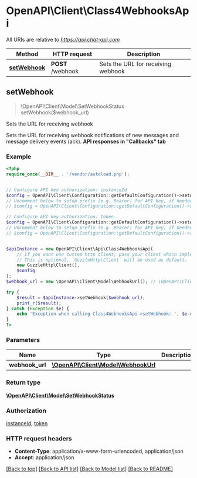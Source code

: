 # OpenAPI\Client\Class4WebhooksApi

All URIs are relative to *https://api.chat-api.com*

Method | HTTP request | Description
------------- | ------------- | -------------
[**setWebhook**](Class4WebhooksApi.md#setWebhook) | **POST** /webhook | Sets the URL for receiving webhook



## setWebhook

> \OpenAPI\Client\Model\SetWebhookStatus setWebhook($webhook_url)

Sets the URL for receiving webhook

Sets the URL for receiving webhook notifications of new messages and message delivery events (ack).  **API responses in \"Callbacks\" tab**

### Example

```php
<?php
require_once(__DIR__ . '/vendor/autoload.php');


// Configure API key authorization: instanceId
$config = OpenAPI\Client\Configuration::getDefaultConfiguration()->setApiKey('instanceId', 'YOUR_API_KEY');
// Uncomment below to setup prefix (e.g. Bearer) for API key, if needed
// $config = OpenAPI\Client\Configuration::getDefaultConfiguration()->setApiKeyPrefix('instanceId', 'Bearer');

// Configure API key authorization: token
$config = OpenAPI\Client\Configuration::getDefaultConfiguration()->setApiKey('token', 'YOUR_API_KEY');
// Uncomment below to setup prefix (e.g. Bearer) for API key, if needed
// $config = OpenAPI\Client\Configuration::getDefaultConfiguration()->setApiKeyPrefix('token', 'Bearer');


$apiInstance = new OpenAPI\Client\Api\Class4WebhooksApi(
    // If you want use custom http client, pass your client which implements `GuzzleHttp\ClientInterface`.
    // This is optional, `GuzzleHttp\Client` will be used as default.
    new GuzzleHttp\Client(),
    $config
);
$webhook_url = new \OpenAPI\Client\Model\WebhookUrl(); // \OpenAPI\Client\Model\WebhookUrl | 

try {
    $result = $apiInstance->setWebhook($webhook_url);
    print_r($result);
} catch (Exception $e) {
    echo 'Exception when calling Class4WebhooksApi->setWebhook: ', $e->getMessage(), PHP_EOL;
}
?>
```

### Parameters


Name | Type | Description  | Notes
------------- | ------------- | ------------- | -------------
 **webhook_url** | [**\OpenAPI\Client\Model\WebhookUrl**](../Model/WebhookUrl.md)|  |

### Return type

[**\OpenAPI\Client\Model\SetWebhookStatus**](../Model/SetWebhookStatus.md)

### Authorization

[instanceId](../../README.md#instanceId), [token](../../README.md#token)

### HTTP request headers

- **Content-Type**: application/x-www-form-urlencoded, application/json
- **Accept**: application/json

[[Back to top]](#) [[Back to API list]](../../README.md#documentation-for-api-endpoints)
[[Back to Model list]](../../README.md#documentation-for-models)
[[Back to README]](../../README.md)

